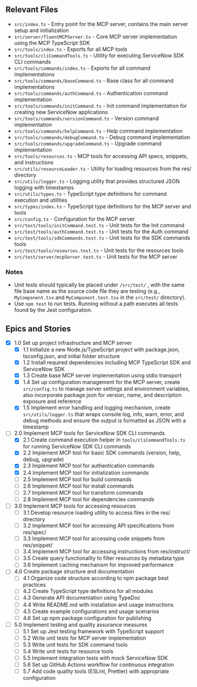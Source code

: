 ## Relevant Files

- `src/index.ts` - Entry point for the MCP server, contains the main server setup and initialization
- `src/server/fluentMCPServer.ts` - Core MCP server implementation using the MCP TypeScript SDK
- `src/tools/index.ts` - Exports for all MCP tools
- `src/tools/cliCommandTools.ts` - Utility for executing ServiceNow SDK CLI commands
- `src/tools/commands/index.ts` - Exports for all command implementations
- `src/tools/commands/baseCommand.ts` - Base class for all command implementations
- `src/tools/commands/authCommand.ts` - Authentication command implementation
- `src/tools/commands/initCommand.ts` - Init command implementation for creating new ServiceNow applications
- `src/tools/commands/versionCommand.ts` - Version command implementation
- `src/tools/commands/helpCommand.ts` - Help command implementation
- `src/tools/commands/debugCommand.ts` - Debug command implementation
- `src/tools/commands/upgradeCommand.ts` - Upgrade command implementation
- `src/tools/resources.ts` - MCP tools for accessing API specs, snippets, and instructions
- `src/utils/resourceLoader.ts` - Utility for loading resources from the res/ directory
- `src/utils/logger.ts` - Logging utility that provides structured JSON logging with timestamps
- `src/utils/types.ts` - TypeScript type definitions for command execution and utilities
- `src/types/index.ts` - TypeScript type definitions for the MCP server and tools
- `src/config.ts` - Configuration for the MCP server
- `src/test/tools/initCommand.test.ts` - Unit tests for the Init command
- `src/test/tools/authCommand.test.ts` - Unit tests for the Auth command
- `src/test/tools/sdkCommands.test.ts` - Unit tests for the SDK commands tools
- `src/test/tools/resources.test.ts` - Unit tests for the resources tools
- `src/test/server/mcpServer.test.ts` - Unit tests for the MCP server

### Notes

- Unit tests should typically be placed under `/src/test/` , with the same file base name as the source code file they are testing (e.g., `MyComponent.tsx` and `MyComponent.test.tsx` in the `src/test/` directory).
- Use `npm test` to run tests. Running without a path executes all tests found by the Jest configuration.

## Epics and Stories

- [x] 1.0 Set up project infrastructure and MCP server
    - [x] 1.1 Initialize a new Node.js/TypeScript project with package.json, tsconfig.json, and initial folder structure
    - [x] 1.2 Install required dependencies including MCP TypeScript SDK and ServiceNow SDK
    - [x] 1.3 Create base MCP server implementation using stdio transport
    - [x] 1.4 Set up configuration management for the MCP server, create `src/config.ts` to manage server settings and environment variables, also incorporate package.json for version, name, and description exposure and reference
    - [x] 1.5 Implement error handling and logging mechanism, create `src/utils/logger.ts` that wraps console log, info, warn, error, and debug methods and ensure the output is formatted as JSON with a timestamp

- [ ] 2.0 Implement MCP tools for ServiceNow SDK CLI commands
    - [x] 2.1 Create command execution helper in `tools/cliCommandTools.ts` for running ServiceNow SDK CLI commands
    - [x] 2.2 Implement MCP tool for basic SDK commands (version, help, debug, upgrade)
    - [x] 2.3 Implement MCP tool for authentication commands
    - [x] 2.4 Implement MCP tool for initialization commands
    - [ ] 2.5 Implement MCP tool for build commands
    - [ ] 2.6 Implement MCP tool for install commands
    - [ ] 2.7 Implement MCP tool for transform commands
    - [ ] 2.8 Implement MCP tool for dependencies commands

- [ ] 3.0 Implement MCP tools for accessing resources
    - [ ] 3.1 Develop resource loading utility to access files in the res/ directory
    - [ ] 3.2 Implement MCP tool for accessing API specifications from res/spec/
    - [ ] 3.3 Implement MCP tool for accessing code snippets from res/snippet/
    - [ ] 3.4 Implement MCP tool for accessing instructions from res/instruct/
    - [ ] 3.5 Create query functionality to filter resources by metadata type
    - [ ] 3.6 Implement caching mechanism for improved performance

- [ ] 4.0 Create package structure and documentation
    - [ ] 4.1 Organize code structure according to npm package best practices
    - [ ] 4.2 Create TypeScript type definitions for all modules
    - [ ] 4.3 Generate API documentation using TypeDoc
    - [ ] 4.4 Write README.md with installation and usage instructions
    - [ ] 4.5 Create example configurations and usage scenarios
    - [ ] 4.6 Set up npm package configuration for publishing

- [ ] 5.0 Implement testing and quality assurance measures
    - [ ] 5.1 Set up Jest testing framework with TypeScript support
    - [ ] 5.2 Write unit tests for MCP server implementation
    - [ ] 5.3 Write unit tests for SDK command tools
    - [ ] 5.4 Write unit tests for resource tools
    - [ ] 5.5 Implement integration tests with mock ServiceNow SDK
    - [ ] 5.6 Set up GitHub Actions workflow for continuous integration
    - [ ] 5.7 Add code quality tools (ESLint, Prettier) with appropriate configuration
